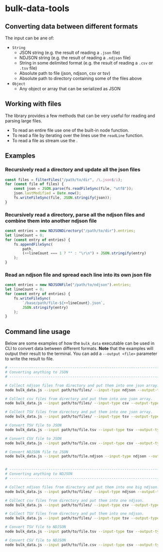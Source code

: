 # bulk-data-tools

## Converting data between different formats

The input can be ane of:
- `String`
    - JSON string (e.g. the result of reading a `.json` file)
    - NDJSON string (e.g. the result of reading a `.ndjson` file)
    - String in some delimited format (e.g. the result of reading a `.csv` or `.tsv` file)
    - Absolute path to file (json, ndjson, csv or tsv)
    - Absolute path to directory containing some of the files above
- `Object`
    - Any object or array that can be serialized as JSON


## Working with files
The library provides a few methods that can be very useful for reading and parsing large files.
- To read an entire file use one of the built-in node function.
- To read a file by iterating over the lines use the `readLine` function.
- To read a file as stream use the .


## Examples

### Recursively read a directory and update all the json files
```js
const files = filterFiles("/path/to/dir", /\.json$/i);
for (const file of files) {
    const json = JSON.parse(fs.readFileSync(file, "utf8"));
    json.lastModified = Date.now();
    fs.writeFileSync(file, JSON.stringify(json));
}
```

### Recursively read a directory, parse all the ndjson files and combine them into another ndjson file
```js
const entries = new NDJSONDirectory("/path/to/dir").entries;
let lineCount = 0;
for (const entry of entries) {
    fs.appendFileSync(
        path,
        (++lineCount === 1 ? "" : "\r\n") + JSON.stringify(entry)
    );
}
```

### Read an ndjson file and spread each line into its own json file
```js
const entries = new NDJSONFile("/path/to/ndjson").entries;
let lineCount = 0;
for (const entry of entries) {
    fs.writeFileSync(
        `/base/path/file-${++lineCount}.json`,
        JSON.stringify(entry)
    );
}
```

## Command line usage

Below are some examples of how the `bulk_data` executable can be used in CLI to
convert data between different formats. **Note** that the examples will output
their result to the terminal. You can add a `--output <file>` parameter to write
the result to file.

```sh
# ------------------------------------------------------------------------------
# Converting anything to JSON
# ------------------------------------------------------------------------------

# Collect ndjson files from directory and put them into one json array.
node bulk_data.js --input path/to/files/ --input-type ndjson --output-type json

# Collect csv files from directory and put them into one json array.
node bulk_data.js --input path/to/files/ --input-type csv --output-type json

# Collect TSV files from directory and put them into one json array.
node bulk_data.js --input path/to/files/ --input-type tsv --output-type json

# Convert TSV file to JSON
node bulk_data.js --input path/to/file.tsv --input-type tsv --output-type json

# Convert CSV file to JSON
node bulk_data.js --input path/to/file.csv --input-type csv --output-type json

# Convert NDJSON file to JSON
node bulk_data.js --input path/to/file.ndjson --input-type ndjson --output-type json


# ------------------------------------------------------------------------------
# Converting anything to NDJSON
# ------------------------------------------------------------------------------

# Collect ndjson files from directory and put them into one big ndjson.
node bulk_data.js --input path/to/files/ --input-type ndjson --output-type ndjson

# Collect csv files from directory and put them into one ndjson.
node bulk_data.js --input path/to/files/ --input-type csv --output-type ndjson

# Collect TSV files from directory and put them into one ndjson.
node bulk_data.js --input path/to/files/ --input-type tsv --output-type ndjson

# Convert TSV file to NDJSON
node bulk_data.js --input path/to/file.tsv --input-type tsv --output-type ndjson

# Convert CSV file to NDJSON
node bulk_data.js --input path/to/file.csv --input-type csv --output-type ndjson

```
